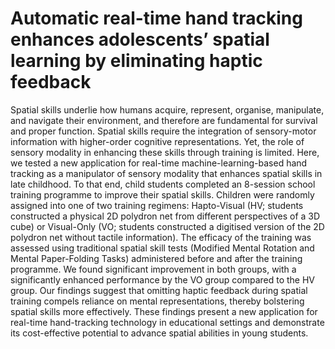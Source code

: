 # Automatic real-time hand tracking enhances adolescents’ spatial learning by eliminating haptic feedback

Spatial skills underlie how humans acquire, represent, organise, manipulate, and navigate their environment, and therefore are fundamental for survival and proper function. Spatial skills require the integration of sensory-motor information with higher-order cognitive representations. Yet, the role of sensory modality in enhancing these skills through training is limited. Here, we tested a new application for real-time machine-learning-based hand tracking as a manipulator of sensory modality that enhances spatial skills in late childhood. To that end, child students completed an 8-session  school training programme to improve their spatial skills. Children were randomly assigned into one of two training regimens: Hapto-Visual (HV; students constructed a physical 2D polydron net from different perspectives of a 3D cube) or Visual-Only (VO; students constructed a digitised version of the 2D polydron net without tactile information). The efficacy of the training was assessed using traditional spatial skill tests (Modified Mental Rotation and Mental Paper-Folding Tasks) administered before and after the training programme. We found significant improvement in both groups, with a significantly enhanced performance by the VO group compared to the HV group. Our findings suggest that omitting haptic feedback during spatial training compels reliance on mental representations, thereby bolstering spatial skills more effectively. These findings present a new application for real-time hand-tracking technology in educational settings and demonstrate its cost-effective potential to advance spatial abilities in young students.
